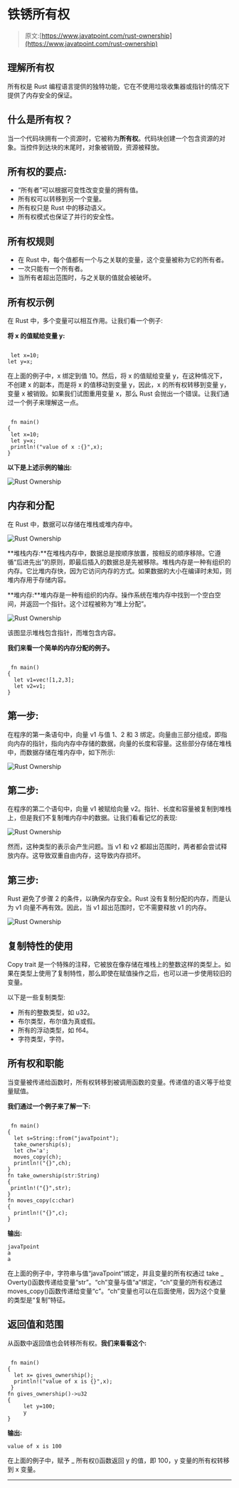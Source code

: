# 铁锈所有权

> 原文:[https://www.javatpoint.com/rust-ownership](https://www.javatpoint.com/rust-ownership)

## 理解所有权

所有权是 Rust 编程语言提供的独特功能，它在不使用垃圾收集器或指针的情况下提供了内存安全的保证。

## 什么是所有权？

当一个代码块拥有一个资源时，它被称为**所有权**。代码块创建一个包含资源的对象。当控件到达块的末尾时，对象被销毁，资源被释放。

## 所有权的要点:

*   “所有者”可以根据可变性改变变量的拥有值。
*   所有权可以转移到另一个变量。
*   所有权只是 Rust 中的移动语义。
*   所有权模式也保证了并行的安全性。

## 所有权规则

*   在 Rust 中，每个值都有一个与之关联的变量，这个变量被称为它的所有者。
*   一次只能有一个所有者。
*   当所有者超出范围时，与之关联的值就会被破坏。

## 所有权示例

在 Rust 中，多个变量可以相互作用。让我们看一个例子:

**将 x 的值赋给变量 y:**

```

 let x=10;
let y=x;

```

在上面的例子中，x 绑定到值 10。然后，将 x 的值赋给变量 y，在这种情况下，不创建 x 的副本，而是将 x 的值移动到变量 y，因此，x 的所有权转移到变量 y，变量 x 被销毁。如果我们试图重用变量 x，那么 Rust 会抛出一个错误。让我们通过一个例子来理解这一点。

```

 fn main()
{
 let x=10;
 let y=x;
 println!("value of x :{}",x);
}

```

**以下是上述示例的输出:**

![Rust Ownership](../Images/4c256e5c4eccc37d181352ba42c81663.png)

## 内存和分配

在 Rust 中，数据可以存储在堆栈或堆内存中。

![Rust Ownership](../Images/9cbb5ebf82ffa31952b78289f7e67880.png)

**堆栈内存:**在堆栈内存中，数据总是按顺序放置，按相反的顺序移除。它遵循“后进先出”的原则，即最后插入的数据总是先被移除。堆栈内存是一种有组织的内存。它比堆内存快，因为它访问内存的方式。如果数据的大小在编译时未知，则堆内存用于存储内容。

**堆内存:**堆内存是一种有组织的内存。操作系统在堆内存中找到一个空白空间，并返回一个指针。这个过程被称为“堆上分配”。

![Rust Ownership](../Images/f0046e3c0c8310736e53b8a6d31c09e3.png)

该图显示堆栈包含指针，而堆包含内容。

**我们来看一个简单的内存分配的例子。**

```

 fn main()
{
  let v1=vec![1,2,3];
  let v2=v1;
}

```

## 第一步:

在程序的第一条语句中，向量 v1 与值 1、2 和 3 绑定。向量由三部分组成，即指向内存的指针，指向内存中存储的数据，向量的长度和容量。这些部分存储在堆栈中，而数据存储在堆内存中，如下所示:

![Rust Ownership](../Images/618c717e39df0cc066575a0ed29fbbfb.png)

## 第二步:

在程序的第二个语句中，向量 v1 被赋给向量 v2。指针、长度和容量被复制到堆栈上，但是我们不复制堆内存中的数据。让我们看看记忆的表现:

![Rust Ownership](../Images/91e3fde226186311142bf73925100b17.png)

然而，这种类型的表示会产生问题。当 v1 和 v2 都超出范围时，两者都会尝试释放内存。这导致双重自由内存，这导致内存损坏。

## 第三步:

Rust 避免了步骤 2 的条件，以确保内存安全。Rust 没有复制分配的内存，而是认为 v1 向量不再有效。因此，当 v1 超出范围时，它不需要释放 v1 的内存。

![Rust Ownership](../Images/8d59c129b4cd1b20a3ee617e10c9e1bf.png)

## 复制特性的使用

Copy trait 是一个特殊的注释，它被放在像存储在堆栈上的整数这样的类型上。如果在类型上使用了复制特性，那么即使在赋值操作之后，也可以进一步使用较旧的变量。

以下是一些复制类型:

*   所有的整数类型，如 u32。
*   布尔类型，布尔值为真或假。
*   所有的浮动类型，如 f64。
*   字符类型，字符。

## 所有权和职能

当变量被传递给函数时，所有权转移到被调用函数的变量。传递值的语义等于给变量赋值。

**我们通过一个例子来了解一下:**

```

 fn main()
{
  let s=String::from("javaTpoint");
  take_ownership(s);
  let ch='a';
  moves_copy(ch);
  println!("{}",ch);
}
fn take_ownership(str:String)
{
 println!("{}",str);
}
fn moves_copy(c:char)
{
  println!("{}",c);
}

```

**输出:**

```
javaTpoint
a
a

```

在上面的例子中，字符串与值“javaTpoint”绑定，并且变量的所有权通过 take _ Overty()函数传递给变量“str”。“ch”变量与值“a”绑定，“ch”变量的所有权通过 moves_copy()函数传递给变量“c”。“ch”变量也可以在后面使用，因为这个变量的类型是“复制”特征。

## 返回值和范围

从函数中返回值也会转移所有权。**我们来看看这个:**

```

 fn main()
{
  let x= gives_ownership();
  println!("value of x is {}",x);
 }
fn gives_ownership()->u32
{
     let y=100;
     y
}

```

**输出:**

```
value of x is 100

```

在上面的例子中，赋予 _ 所有权()函数返回 y 的值，即 100，y 变量的所有权转移到 x 变量。

* * *